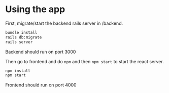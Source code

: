 # Using the app
First, migrate/start the backend rails server in /backend.

```bash
bundle install
rails db:migrate
rails server
```

Backend should run on port 3000

Then go to frontend and do `npm` and then `npm start` to start the react server.

```bash
npm install
npm start
```

Frontend should run on port 4000

